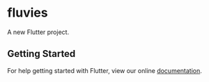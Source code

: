 # fluvies

A new Flutter project.

## Getting Started

For help getting started with Flutter, view our online
[documentation](http://flutter.io/).
